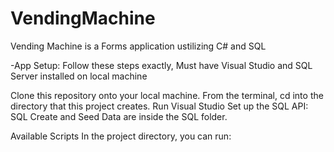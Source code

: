 # VendingMachine
Vending Machine is a Forms application ustilizing C# and SQL

-App Setup: Follow these steps exactly, Must have Visual Studio and SQL Server installed on local machine

Clone this repository onto your local machine. From the terminal, cd into the directory that this project creates. Run Visual Studio Set up the SQL API: SQL Create and Seed Data are inside the SQL folder.

Available Scripts In the project directory, you can run:
